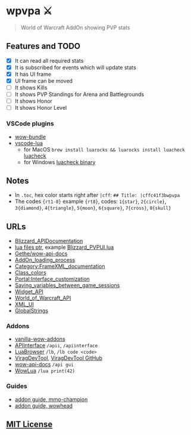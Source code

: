 # wpvpa ⚔️

> World of Warcraft AddOn showing PVP stats

## Features and TODO

- [x] It can read all required stats
- [x] It is subscribed for events which will update stats
- [x] It has UI frame
- [x] UI frame can be moved
- [ ] It shows Kills
- [ ] It shows PVP Standings for Arena and Battlegrounds
- [ ] It shows Honor
- [ ] It shows Honor Level

### VSCode plugins

- [wow-bundle](https://marketplace.visualstudio.com/items?itemName=Septh.wow-bundle)
- [vscode-lua](https://marketplace.visualstudio.com/items?itemName=trixnz.vscode-lua)
  - for MacOS `brew install luarocks && luarocks install luacheck` [luacheck](https://github.com/mpeterv/luacheck)
  - for Windows [luacheck binary](https://github.com/mpeterv/luacheck#windows-binary-download)

## Notes

- In `.toc`, hex color starts right after `|cff`: `## Title: |cffc41f3bwpvpa`
- The codes `{rt1-8}` example `{rt8}`, codes: `1{star}`, `2{circle}`, `3{diamond}`, `4{triangle}`, `5{moon}`, `6{square}`, `7{cross}`, `8{skull}`

## URLs

- [Blizzard_APIDocumentation](https://www.townlong-yak.com/framexml/live/Blizzard_APIDocumentation)
- [lua files ptr](https://www.townlong-yak.com/framexml/ptr), example [Blizzard_PVPUI.lua](https://www.townlong-yak.com/framexml/ptr/Blizzard_PVPUI/Blizzard_PVPUI.lua)
- [Gethe/wow-api-docs](https://github.com/Gethe/wow-api-docs)
- [AddOn_loading_process](https://wow.gamepedia.com/AddOn_loading_process)
- [Category:FrameXML_documentation](https://wow.gamepedia.com/Category:FrameXML_documentation)
- [Class_colors](https://wow.gamepedia.com/Class_colors)
- [Portal:Interface_customization](https://wowwiki.fandom.com/wiki/Portal:Interface_customization)
- [Saving_variables_between_game_sessions](https://wowwiki.fandom.com/wiki/Saving_variables_between_game_sessions)
- [Widget_API](https://wowwiki.fandom.com/wiki/Widget_API)
- [World_of_Warcraft_API](https://wowwiki.fandom.com/wiki/World_of_Warcraft_API)
- [XML_UI](https://wowwiki.fandom.com/wiki/XML_UI)
- [GlobalStrings](https://www.townlong-yak.com/framexml/beta/GlobalStrings.lua)

### Addons

- [vanilla-wow-addons](https://github.com/ericraio/vanilla-wow-addons)
- [APIinterface](https://www.curseforge.com/wow/addons/apiinterface) `/apii`, `/apiinterface`
- [LuaBrowser](https://www.wowinterface.com/downloads/info12970-LuaBrowser.html) `/lb`, `/lb code <code>`
- [ViragDevTool](https://www.curseforge.com/wow/addons/varrendevtool), [ViragDevTool GitHub](https://github.com/varren/ViragDevTool/)
- [wow-api-docs](https://github.com/Gethe/wow-api-docs) `/api gui`
- [WowLua](https://www.curseforge.com/wow/addons/wowlua) `/lua print(42)`

### Guides

- [addon guide, mmo-champion](https://www.mmo-champion.com/threads/817817-Creating-Your-Own-WoW-Addon)
- [addon guide, wowhead](https://www.wowhead.com/guide=1949/wow-addon-writing-guide-part-one-how-to-make-your-first-addon)

## [MIT License](LICENSE.md)
